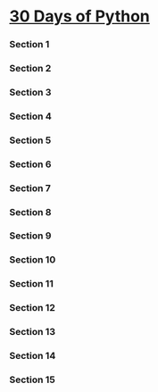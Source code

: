 
[30 Days of Python](https://www.udemy.com/30-days-of-python/learn/v4/content)
======

### Section 1

### Section 2

### Section 3

### Section 4

### Section 5

### Section 6

### Section 7

### Section 8

### Section 9

### Section 10

### Section 11

### Section 12

### Section 13

### Section 14

### Section 15
